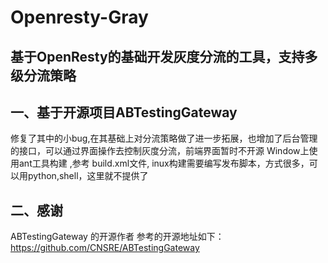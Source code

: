 # Openresty-Gray
## 基于OpenResty的基础开发灰度分流的工具，支持多级分流策略

## 一、基于开源项目ABTestingGateway
  修复了其中的小bug,在其基础上对分流策略做了进一步拓展，也增加了后台管理的接口，可以通过界面操作去控制灰度分流，前端界面暂时不开源
  Window上使用ant工具构建 ,参考 build.xml文件, inux构建需要编写发布脚本，方式很多，可以用python,shell，这里就不提供了
  


## 二、感谢
  ABTestingGateway 的开源作者 参考的开源地址如下：https://github.com/CNSRE/ABTestingGateway
